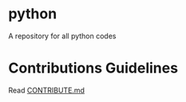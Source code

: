 # python
A repository for all python codes

# Contributions Guidelines
Read [CONTRIBUTE.md](https://github.com/prognite/python/blob/master/CONTRIBUTE.md)
